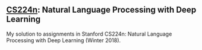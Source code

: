 ## [CS224n](http://web.stanford.edu/class/cs224n/): Natural Language Processing with Deep Learning
My solution to assignments in Stanford CS224n: Natural Language Processing with Deep Learning (Winter 2018).

